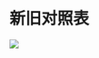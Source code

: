 # 新旧对照表

![](https://www.nta.go.jp/tmp/9383ce77-3e4d-4b8d-9934-6b7c69171c01/images/16b2f857b4e41d62cfc830c596da98b3b91bad3dfd66c6cd5649836ef71ca5d6.jpg)
